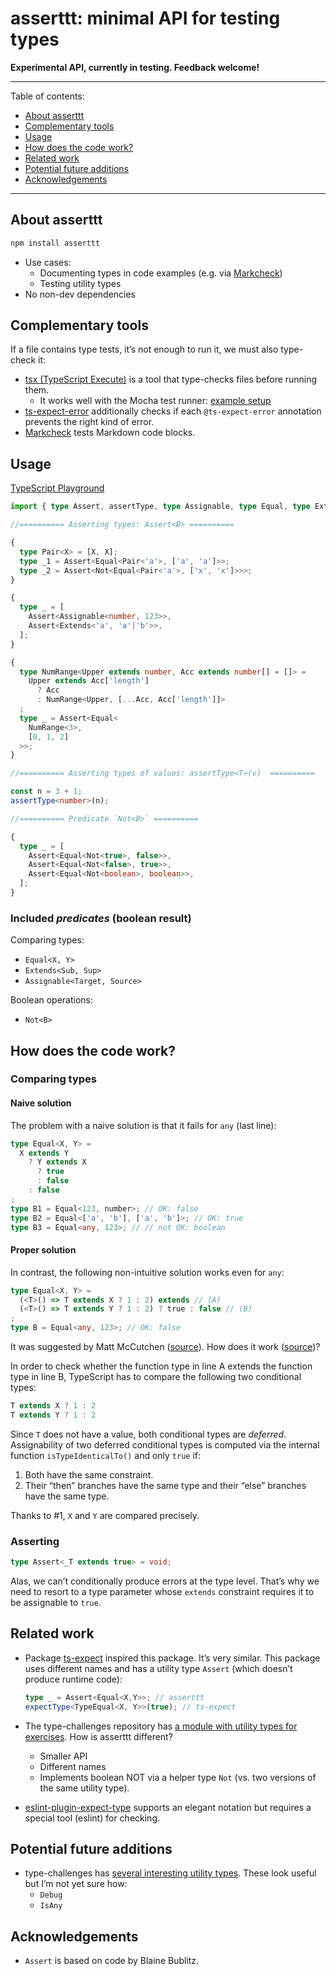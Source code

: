 # asserttt: minimal API for testing types

**Experimental API, currently in testing. Feedback welcome!**

---

Table of contents:

* [About asserttt](#about-asserttt)
* [Complementary tools](#complementary-tools)
* [Usage](#usage)
* [How does the code work?](#how-does-the-code-work)
* [Related work](#related-work)
* [Potential future additions](#potential-future-additions)
* [Acknowledgements](#acknowledgements)

---

<!-- ############################################################ -->

## About asserttt

```js
npm install asserttt
```

* Use cases:
  * Documenting types in code examples (e.g. via [Markcheck](https://github.com/rauschma/markcheck))
  * Testing utility types
* No non-dev dependencies

<!-- ############################################################ -->

## Complementary tools

If a file contains type tests, it’s not enough to run it, we must also type-check it:

* [tsx (TypeScript Execute)](https://www.npmjs.com/package/tsx) is a tool that type-checks files before running them.
  * It works well with the Mocha test runner: [example setup](https://github.com/mochajs/mocha-examples/tree/main/packages/typescript-tsx-esm-import)
* [ts-expect-error](https://www.npmjs.com/package/ts-expect-error) additionally checks if each `@ts-expect-error` annotation prevents the right kind of error.
* [Markcheck](https://github.com/rauschma/markcheck) tests Markdown code blocks.

<!-- ############################################################ -->

## Usage

[TypeScript Playground](https://www.typescriptlang.org/play/?#code/JYWwDg9gTgLgBAbzjAnmApnAggZx+2AGjgEM8CYAVNdY1DbPYAcwDsSAjAG1uRrgCiARwCuJLnX4CAHjHSsAJjkkMAchHgBfOADMoEEHADkZfLBgwjAbgBQNgPT2AvC9dvGZmMFbM+GHABcHhQAPABCAHxwbjFOdgg2cH6YAAokwFAhABpRTnAA2lnEWQC6tkn0mAD6AIzRwbAhwmJcIWkZISZGEcT5XcRdJRER5clwVQBM9bieIeowTaLibemZXT0FRtJGA9tDw7aa8YljVfX5J0kzoTMs7NzoIawiIBwExDUTAMzDhJcNCxkckUOE6JB2xnBAB8jBxuj0TmUbEcbAkKvxVC8AEokHyPACqYAwUDg6Fk8iUcGer3e2AAxnTSeSQVSXm8oPkSuchtF-oTiUzgZSsAy+jwfDAABZGEr-JIAfnpdLlcCCmJAOLxIX5tPyADoDSK6cQjWL5MwpTKhidRpVxtNyI1mst-urNcxHj8-kkkvkAAwfYgTWVJA7IuyOWLua6wby+So4OAQHRwABu4hE6ECpEdVBoIUoEQAFKmAJRJKOuOx0iCsHDwVj1L5wADUcBqtlMFGoGCebIIxdYpdsDmclbyKSg6AUwDpJDkcAABvNwhFF9Fx8d0QwznkLj6AYsWnMNCEYFBMxsdOJ8L9-jHAUtWivr1xb3QL+g7weH0fliuOAgCAeFxDZAOA9BQIRJIkSOIA)

```ts
import { type Assert, assertType, type Assignable, type Equal, type Extends, type Not } from 'asserttt';

//========== Asserting types: Assert<B> ==========

{
  type Pair<X> = [X, X];
  type _1 = Assert<Equal<Pair<'a'>, ['a', 'a']>>;
  type _2 = Assert<Not<Equal<Pair<'a'>, ['x', 'x']>>>;
}

{
  type _ = [
    Assert<Assignable<number, 123>>,
    Assert<Extends<'a', 'a'|'b'>>,
  ];
}

{
  type NumRange<Upper extends number, Acc extends number[] = []> =
    Upper extends Acc['length']
      ? Acc
      : NumRange<Upper, [...Acc, Acc['length']]>
  ;
  type _ = Assert<Equal<
    NumRange<3>,
    [0, 1, 2]
  >>;
}

//========== Asserting types of values: assertType<T>(v)  ==========

const n = 3 + 1;
assertType<number>(n);

//========== Predicate `Not<B>` ==========

{
  type _ = [
    Assert<Equal<Not<true>, false>>,
    Assert<Equal<Not<false>, true>>,
    Assert<Equal<Not<boolean>, boolean>>,
  ];
}
```

### Included _predicates_ (boolean result)

Comparing types:

* `Equal<X, Y>`
* `Extends<Sub, Sup>`
* `Assignable<Target, Source>`

Boolean operations:

* `Not<B>`

<!-- ############################################################ -->

## How does the code work?

### Comparing types

#### Naive solution

The problem with a naive solution is that it fails for `any` (last line):

```ts
type Equal<X, Y> =
  X extends Y
    ? Y extends X
      ? true
      : false
    : false
;
type B1 = Equal<123, number>; // OK: false
type B2 = Equal<['a', 'b'], ['a', 'b']>; // OK: true
type B3 = Equal<any, 123>; // // not OK: boolean
```

#### Proper solution

In contrast, the following non-intuitive solution works even for `any`:

```ts
type Equal<X, Y> =
  (<T>() => T extends X ? 1 : 2) extends // (A)
  (<T>() => T extends Y ? 1 : 2) ? true : false // (B)
;
type B = Equal<any, 123>; // OK: false
```

It was suggested by Matt McCutchen ([source](https://github.com/Microsoft/TypeScript/issues/27024#issuecomment-421529650)). How does it work ([source](https://github.com/microsoft/TypeScript/issues/27024#issuecomment-510924206))?

In order to check whether the function type in line A extends the function type in line B, TypeScript has to compare the following two conditional types:

```ts
T extends X ? 1 : 2
T extends Y ? 1 : 2
```

Since `T` does not have a value, both conditional types are _deferred_. Assignability of two deferred conditional types is computed via the internal function `isTypeIdenticalTo()` and only `true` if:

1. Both have the same constraint.
2. Their “then” branches have the same type and their “else” branches have the same type.

Thanks to #1, `X` and `Y` are compared precisely.

### Asserting

```ts
type Assert<_T extends true> = void;
```

Alas, we can’t conditionally produce errors at the type level. That’s why we need to resort to a type parameter whose `extends` constraint requires it to be assignable to `true`.

<!-- ############################################################ -->

## Related work

* Package [ts-expect](https://github.com/TypeStrong/ts-expect) inspired this package. It’s very similar. This package uses different names and has a utility type `Assert` (which doesn’t produce runtime code):
  ```ts
  type _ = Assert<Equal<X,Y>>; // asserttt
  expectType<TypeEqual<X, Y>>(true); // ts-expect
  ```

* The type-challenges repository has [a module with utility types for exercises](https://github.com/type-challenges/type-challenges/blob/main/utils/index.d.ts). How is asserttt different?
  * Smaller API
  * Different names
  * Implements boolean NOT via a helper type `Not` (vs. two versions of the same utility type).

* [eslint-plugin-expect-type](https://www.npmjs.com/package/eslint-plugin-expect-type) supports an elegant notation but requires a special tool (eslint) for checking.

<!-- ############################################################ -->

## Potential future additions

* type-challenges has [several interesting utility types](https://github.com/type-challenges/type-challenges/blob/main/utils/index.d.ts). These look useful but I’m not yet sure how:
  * `Debug`
  * `IsAny`

<!-- ############################################################ -->

## Acknowledgements

* `Assert` is based on code by Blaine Bublitz.
